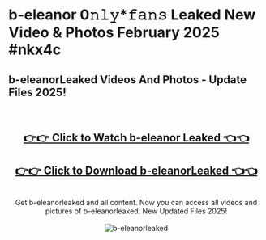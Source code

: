 # b-eleanor 0𝚗𝚕𝚢*𝚏𝚊𝚗𝚜 Leaked New Video & Photos February 2025 #nkx4c

<h2>b-eleanorLeaked Videos And Photos - Update Files 2025!</h2>
<br>
<div align="center">
<h2><a href="https://mediaupload.pro?title=b-eleanor&ref=11F" rel="nofollow">👉👉 Click to Watch b-eleanor Leaked 👈👈</a></h2>
<h2><a href="https://mediaupload.pro?title=b-eleanor&ref=11F" rel="nofollow">👉👉 Click to Download b-eleanorLeaked 👈👈</a></h2>
<br>
Get b-eleanorleaked and all content. Now you can access all videos and pictures of b-eleanorleaked. New Updated Files 2025!
<br>
<br>
<a href="https://mediaupload.pro?title=b-eleanor&ref=11F" rel="nofollow" data-target="animated-image.originalLink"><img src="https://i.ibb.co/Gkj2r4b/banner.png" alt="b-eleanorleaked" style="max-width: 100%; display: inline-block;" data-target="animated-image.originalImage"></a>
</div>
<br>

